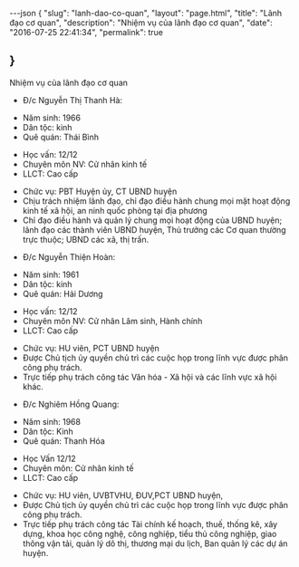 ---json
{
    "slug": "lanh-dao-co-quan",
    "layout": "page.html",
    "title": "Lãnh đạo cơ quan",
    "description": "Nhiệm vụ của lãnh đạo cơ quan",
    "date": "2016-07-25 22:41:34",
     "permalink": true
    
}
---
Nhiệm vụ của lãnh đạo cơ quan
* Đ/c Nguyễn Thị Thanh Hà:
- Năm sinh: 1966
- Dân tộc: kinh
- Quê quán: Thái Bình
+ Học vấn: 12/12
+ Chuyên môn NV: Cử nhân kinh tế
+ LLCT: Cao cấp​
- Chức vụ: PBT Huyện ủy, CT UBND huyện
- Chịu trách nhiệm lãnh đạo, chỉ đạo điều hành chung mọi mặt hoạt động kinh tế xã hội, an ninh quốc phòng tại địa phương
- Chỉ đạo điều hành và quản lý chung mọi hoạt động của UBND huyện; lãnh đạo các thành viên UBND huyện, Thủ trưởng các Cơ quan thường trực thuộc; UBND các xã, thị trấn.
* Đ/c Nguyễn Thiện Hoàn:
- Năm sinh: 1961
- Dân tộc: kinh
- Quê quán: Hải Dương
+ Học vấn: 12/12
+ Chuyên môn NV: Cử nhân Lâm sinh, Hành chính
+ LLCT: Cao cấp
- Chức vụ: HU viên, PCT UBND huyện
- Được Chủ tịch ủy quyền chủ trì các cuộc họp trong lĩnh vực được phân công phụ trách.
- Trực tiếp phụ trách công tác Văn hóa - Xã hội và các lĩnh vực xã hội khác.
* Đ/c Nghiêm Hồng Quang:
- Năm sinh: 1968
- Dân tộc: Kinh
- Quê quán: Thanh Hóa
+ Học Vấn 12/12
+ Chuyên môn: Cử nhân kinh tế
+ LLCT: Cao cấp
- Chức vụ: HU viên, UVBTVHU, ĐUV,PCT UBND huyện,
- Được Chủ tịch ủy quyền chủ trì các cuộc họp trong lĩnh vực được phân công phụ trách.
- Trực tiếp phụ trách công tác Tài chính kế hoạch, thuế, thống kê, xây dựng, khoa học công nghệ, công nghiệp, tiểu thủ công nghiệp, giao thông vận tải, quản lý dô thị, thương mại du lịch, Ban quản lý các dự án huyện.